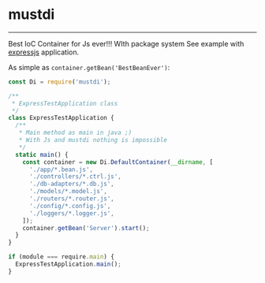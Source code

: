 # mustdi
---
Best IoC Container for Js ever!!! WIth package system
See example with [expressjs](https://github.com/mikefaraponov/mustdi-express-js-example) application.

As simple as `container.getBean('BestBeanEver')`:

```js
const Di = require('mustdi');

/**
 * ExpressTestApplication class
 */
class ExpressTestApplication {
  /**
   * Main method as main in java ;)
   * With Js and mustdi nothing is impossible
   */
  static main() {
    const container = new Di.DefaultContainer(__dirname, [
      './app/*.bean.js',
      './controllers/*.ctrl.js',
      './db-adapters/*.db.js',
      './models/*.model.js',
      './routers/*.router.js',
      './config/*.config.js',
      './loggers/*.logger.js',
    ]);
    container.getBean('Server').start();
  }
}

if (module === require.main) {
  ExpressTestApplication.main();
}
```
